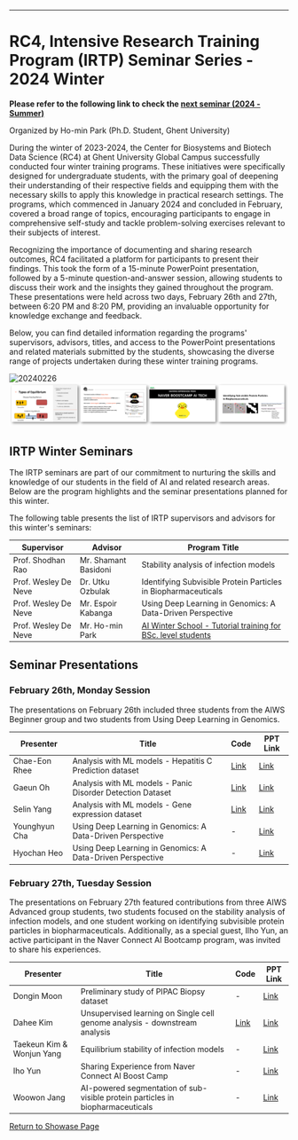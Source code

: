 ---

# RC4, Intensive Research Training Program (IRTP) Seminar Series - 2024 Winter
**Please refer to the following link to check the [next seminar (2024 - Summer)](https://github.com/powersimmani/RC4_IRTP_Seminar_2024_Summer)**

Organized by Ho-min Park (Ph.D. Student, Ghent University)

During the winter of 2023-2024, the Center for Biosystems and Biotech Data Science (RC4) at Ghent University Global Campus successfully conducted four winter training programs. These initiatives were specifically designed for undergraduate students, with the primary goal of deepening their understanding of their respective fields and equipping them with the necessary skills to apply this knowledge in practical research settings. The programs, which commenced in January 2024 and concluded in February, covered a broad range of topics, encouraging participants to engage in comprehensive self-study and tackle problem-solving exercises relevant to their subjects of interest.

Recognizing the importance of documenting and sharing research outcomes, RC4 facilitated a platform for participants to present their findings. This took the form of a 15-minute PowerPoint presentation, followed by a 5-minute question-and-answer session, allowing students to discuss their work and the insights they gained throughout the program. These presentations were held across two days, February 26th and 27th, between 6:20 PM and 8:20 PM, providing an invaluable opportunity for knowledge exchange and feedback.

Below, you can find detailed information regarding the programs' supervisors, advisors, titles, and access to the PowerPoint presentations and related materials submitted by the students, showcasing the diverse range of projects undertaken during these winter training programs.

![20240226](./2024_aiws_20240226.png)
![20240226](./2024_aiws_20240227.png)


## IRTP Winter Seminars

The IRTP seminars are part of our commitment to nurturing the skills and knowledge of our students in the field of AI and related research areas. Below are the program highlights and the seminar presentations planned for this winter.

The following table presents the list of IRTP supervisors and advisors for this winter's seminars:

| Supervisor            | Advisor               | Program Title                                                     |
|-----------------------|-----------------------|-------------------------------------------------------------------|
| Prof. Shodhan Rao     | Mr. Shamant Basidoni | Stability analysis of infection models                           |
| Prof. Wesley De Neve  | Dr. Utku Ozbulak      | Identifying Subvisible Protein Particles in Biopharmaceuticals   |
| Prof. Wesley De Neve  | Mr. Espoir Kabanga    | Using Deep Learning in Genomics: A Data-Driven Perspective       |
| Prof. Wesley De Neve  | Mr. Ho-min Park       | [AI Winter School - Tutorial training for BSc. level students](https://github.com/powersimmani/AIWS2024) |


## Seminar Presentations

### February 26th, Monday Session

The presentations on February 26th included three students from  the AIWS Beginner group and two students from Using Deep Learning in Genomics.

| Presenter                  | Title                                                                   | Code | PPT Link |
|----------------------------|-------------------------------------------------------------------------|------|----------|
| Chae-Eon Rhee              | Analysis with ML models - Hepatitis C Prediction dataset                | [Link](https://www.kaggle.com/code/frozencherry/aiws2024-hepatitis-c-predition/notebook) | [Link](https://www.dropbox.com/scl/fi/qxu8v1ewhyrd2vaf2ycqc/20240226-Chae-Eun-Rhee.pptx?rlkey=kp8j4rhbspsm9cuafofg0xbuy&dl=0)     |
| Gaeun Oh                   | Analysis with ML models - Panic Disorder Detection Dataset              | [Link](https://www.kaggle.com/code/gaeunoh129/aiws2024-panic-disorder-detection) | [Link](https://www.dropbox.com/scl/fi/882cj9qhtsaoefy703z1a/20240226-Gaeun-Oh.pptx?rlkey=zitpoyku8aucdk5mjstseznkn&dl=0)     |
| Selin Yang                 | Analysis with ML models - Gene expression dataset                       | [Link](https://www.kaggle.com/code/selinyang/gene-expression-data-for-acute-leukemia-patients) | [Link](https://www.dropbox.com/scl/fi/dks3wv0elqt5k42fzrie5/20240226-Serin-Yang.pptx?rlkey=rnm34a3d51k49fixyfxxk6rrm&dl=0)     |
| Younghyun Cha              | Using Deep Learning in Genomics: A Data-Driven Perspective              | - | [Link](https://www.dropbox.com/scl/fi/579rb580lwv9i7o8b40mj/20240226-Younghyun-Cha.pptx?rlkey=qftvzt0x45t4t5stoolvah5ch&dl=0)     |
| Hyochan Heo                | Using Deep Learning in Genomics: A Data-Driven Perspective              | - | [Link](https://www.dropbox.com/scl/fi/i74x3oveg3swjqskseg0v/20240226-Hyochan-Heo.pptx?rlkey=qxsntpl9irv6v212cpvmg765p&dl=0)     |


### February 27th, Tuesday Session

The presentations on February 27th featured contributions from three AIWS Advanced group students, two students focused on the stability analysis of infection models, and one student working on identifying subvisible protein particles in biopharmaceuticals. Additionally, as a special guest, Ilho Yun, an active participant in the Naver Connect AI Bootcamp program, was invited to share his experiences.

| Presenter                  | Title                                                                          | Code | PPT Link |
|----------------------------|--------------------------------------------------------------------------------|------|----------|
| Dongin Moon                | Preliminary study of PIPAC Biopsy dataset                                      | - | [Link](https://www.dropbox.com/scl/fi/4vrmzw598gujtj3cte0bw/20240227-Dongin-Moon-PIPAC.pptx?rlkey=ath9wvhvohjc2g404gaiol97j&dl=0)     |
| Dahee Kim                  | Unsupervised learning on Single cell genome analysis - downstream analysis     | [Link](https://www.kaggle.com/code/dxk9517/single-cell-rna-sequencing-analysis) | [Link](https://www.dropbox.com/scl/fi/fjqwy622zdw4i8l8jmoh9/20240227-Dahee-Kim.pptx?rlkey=tzvbcc98vge03x0uc5kmbnzwa&dl=0)     |
| Taekeun Kim & Wonjun Yang  | Equilibrium stability of infection models                                      | - | [Link](https://www.dropbox.com/scl/fi/u7hmtliajlxq83u4j13op/20240227-Taekeun-Kim-and-Wonjun-Yang.pptx?rlkey=4ojuj9vvbb832ha9105dq8sf7&dl=0)     |
| Iho Yun                    | Sharing Experience from Naver Connect AI Boost Camp                            | - | [Link](https://www.dropbox.com/scl/fi/34pen9b1skz0tsno3j55k/20240227-Ilho-Yun.pptx?rlkey=9aa0mk2p539l9mgz2orjilu1v&dl=0)     |
| Woowon Jang                | AI-powered segmentation of sub-visible protein particles in biopharmaceuticals | - | [Link](https://www.dropbox.com/scl/fi/7yrv58hjcgrx7rczkmag3/20240227-Woowon-Jang.pptx?rlkey=qjevieh60pfq4je82p1hl2olv&dl=0)     |




[Return to Showase Page](../showcases.md#Seminar-Series)

